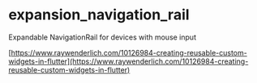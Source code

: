 # expansion_navigation_rail

Expandable NavigationRail for devices with mouse input

[https://www.raywenderlich.com/10126984-creating-reusable-custom-widgets-in-flutter](https://www.raywenderlich.com/10126984-creating-reusable-custom-widgets-in-flutter)


